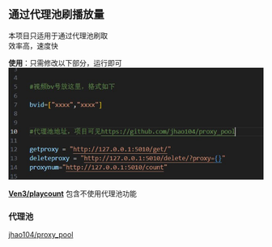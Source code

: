 
## 通过代理池刷播放量

本项目只适用于通过代理池刷取  
效率高，速度快  

 
**使用**：只需修改以下部分，运行即可  
![image](image/image.jpeg)

**[Ven3/playcount](https://github.com/Ven3/playcount)** 包含不使用代理池功能


### 代理池
[jhao104/proxy_pool](https://github.com/jhao104/proxy_pool)
